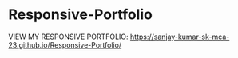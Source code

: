 # Responsive-Portfolio

VIEW MY RESPONSIVE PORTFOLIO: https://sanjay-kumar-sk-mca-23.github.io/Responsive-Portfolio/
